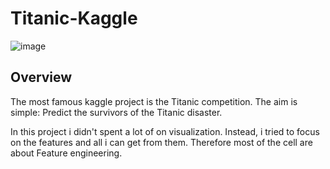 # Titanic-Kaggle

![image](https://user-images.githubusercontent.com/45148200/50421918-9dd08e80-0844-11e9-8ea8-1a62067d3c35.png)

## Overview
The most famous kaggle project is the Titanic competition. The aim is simple: Predict the survivors of the Titanic disaster.

In this project i didn't spent a lot of on visualization. Instead, i tried to focus on the features and all i can get from them. 
Therefore most of the cell are about Feature engineering.

